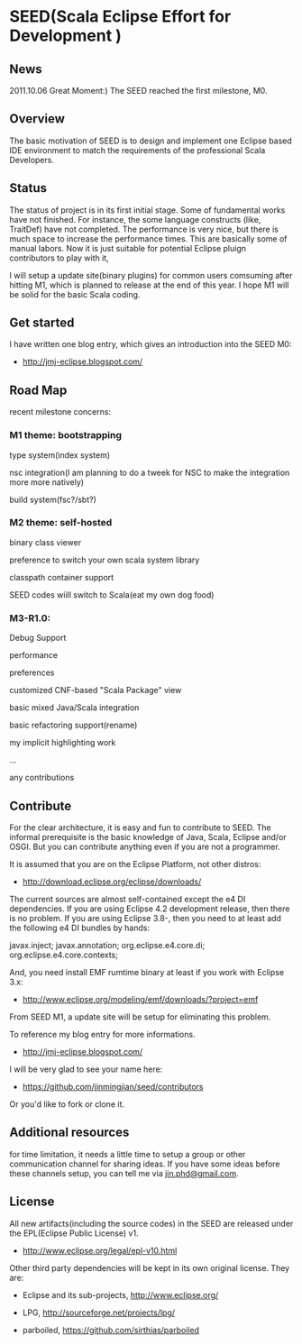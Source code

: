 # SEED(Scala Eclipse Effort for Development )

## News
2011.10.06 Great Moment:) The SEED reached the first milestone, M0.

## Overview

The basic motivation of SEED is to design and implement one Eclipse based IDE environment to match the requirements of the professional Scala Developers.

## Status

The status of project is in its first initial stage. Some of fundamental works have not finished. For instance, the some language constructs (like, TraitDef) have not completed. The performance is very nice, but there is much space to increase the performance times. This are basically some of manual labors. Now it is just suitable for potential Eclipse pluign contributors to play with it, 

I will setup a update site(binary plugins) for common users comsuming after hitting M1, which is planned to release at the end of this year. I hope M1 will be solid for the basic Scala coding.

## Get started

I have written one blog entry, which gives an introduction into the SEED M0:

+ http://jmj-eclipse.blogspot.com/

## Road Map

recent milestone concerns:

### M1 theme: bootstrapping

type system(index system)

nsc integration(I am planning to do a tweek for NSC to make the integration more more natively)

build system(fsc?/sbt?)

### M2 theme: self-hosted

binary class viewer

preference to switch your own scala system library 

classpath container support

SEED codes wiill switch to Scala(eat my own dog food)

### M3-R1.0: 
Debug Support

performance

preferences

customized CNF-based "Scala Package" view

basic mixed Java/Scala integration

basic refactoring support(rename)

my implicit highlighting work

...

any contributions

## Contribute

For the clear architecture, it is easy and fun to contribute to SEED. The informal prerequisite is the basic knowledge of Java, Scala, Eclipse and/or OSGI. But you can contribute anything even if you are not a programmer.

It is assumed that you are on the Eclipse Platform, not other distros:

+ http://download.eclipse.org/eclipse/downloads/

The current sources are almost self-contained except the e4 DI dependencies. If you are using Eclipse 4.2 development release, then there is no problem. If you are using Eclipse 3.8-, then you need to at least add the following e4 DI bundles by hands:

javax.inject;
javax.annotation;
org.eclipse.e4.core.di; 
org.eclipse.e4.core.contexts;

And, you need install EMF rumtime binary at least if you work with Eclipse 3.x:

+ http://www.eclipse.org/modeling/emf/downloads/?project=emf

From SEED M1, a update site will be setup for eliminating this problem.   

To reference my blog entry for more informations.

+ http://jmj-eclipse.blogspot.com/

I will be very glad to see your name here:

+ https://github.com/jinmingjian/seed/contributors

Or you'd like to fork or clone it.

## Additional resources

for time limitation, it needs a little time to setup a group or other communication channel for sharing ideas. If you have some ideas before these channels setup, you can tell me via jin.phd@gmail.com. 

## License
All new artifacts(including the source codes) in the SEED are released under the EPL(Eclipse Public License) v1. 

+ http://www.eclipse.org/legal/epl-v10.html

Other third party dependencies will be kept in its own original license. They are:

+ Eclipse and its sub-projects, http://www.eclipse.org/

+ LPG, http://sourceforge.net/projects/lpg/

+ parboiled, https://github.com/sirthias/parboiled

